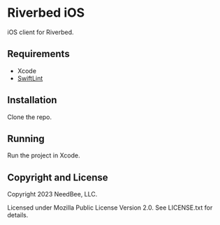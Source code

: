 # Riverbed iOS

iOS client for Riverbed.

## Requirements

- Xcode
- [SwiftLint](https://github.com/realm/SwiftLint#using-homebrew)

## Installation

Clone the repo.

## Running

Run the project in Xcode.

## Copyright and License

Copyright 2023 NeedBee, LLC.

Licensed under Mozilla Public License Version 2.0. See LICENSE.txt for details.
